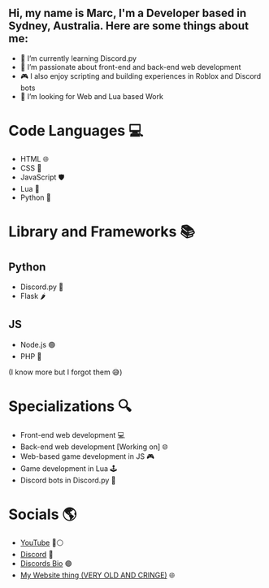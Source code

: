 ## Hi, my name is Marc, I'm a Developer based in Sydney, Australia. Here are some things about me:

- 🌱 I’m currently learning Discord.py
- 🚀 I’m passionate about front-end and back-end web development
- 🎮 I also enjoy scripting and building experiences in Roblox and Discord bots
- 🤝 I’m looking for Web and Lua based Work

# Code Languages 💻

- HTML 🌐
- CSS 🎨
- JavaScript 🛡️
- Lua 🔵
- Python 🐍

# Library and Frameworks 📚

## Python
- Discord.py 🤖
- Flask 🌶️

## JS
- Node.js 🟢
- PHP 🐘

(I know more but I forgot them 😅)

# Specializations 🔍

- Front-end web development 💻
- Back-end web development [Working on] 🌐
- Web-based game development in JS 🎮
- Game development in Lua 🕹️
- Discord bots in Discord.py 🤖

# Socials 🌎

- <span style="color:white;text-decoration:underline">[YouTube](https://www.youtube.com/channel/UC4S7ciPiSuz_tFJsl3bIRPw)</span> 🔴⚪
- <span style="color:white;text-decoration:underline">[Discord](https://discord.com/users/497682001239736329)</span> 💬
- <span style="color:white;text-decoration:underline">[Discords Bio](https://discords.com/bio/p/EternalBliss)</span> 🟣
- <span style="color:white;text-decoration:underline">[My Website thing (VERY OLD AND CRINGE)](https://thatmarcboi.github.io/Marcs-WebsiteV1/)</span> 🌐

